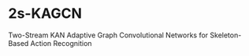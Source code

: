 # 2s-KAGCN
Two-Stream KAN Adaptive Graph Convolutional Networks for Skeleton-Based Action Recognition 
